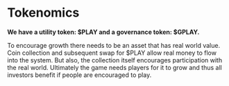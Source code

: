 # Tokenomics

**We have a utility token: $PLAY and a governance token: $GPLAY.**

To encourage growth there needs to be an asset that has real world value. Coin collection and subsequent swap for $PLAY allow real money to flow into the system. But also, the collection itself encourages participation with the real world. Ultimately the game needs players for it to grow and thus all investors benefit if people are encouraged to play.
